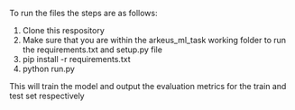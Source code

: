 To run the files the steps are as follows:

1. Clone this respository
2. Make sure that you are within the arkeus_ml_task working folder to run the requirements.txt 
and setup.py file
3. pip install -r requirements.txt 
4. python run.py 

This will train the model and output the evaluation metrics for the train and test
set respectively

